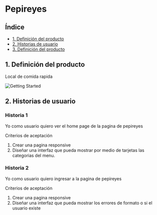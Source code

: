 # Pepireyes

## Índice
* [1. Definición del producto](#1-definición-del-producto)
* [2. Historias de usuario](#2-resumen-del-proyecto)
* [3. Definición del producto](#3-definición-del-producto)

## 1. Definición del producto
Local de comida rapida

![Getting Started](./public/screenshot/home%20page%20pepireyes.png)








## 2. Historias de usuario

### Historia 1 

Yo como usuario quiero ver el home page de la pagina de pepireyes

Criterios de aceptación

1. Crear una pagina responsive
2. Diseñar una interfaz que pueda mostrar por medio de tarjetas las categorias del menu.


### Historia 2

Yo como usuario quiero ingresar a la pagina de pepireyes

Criterios de aceptación

1. Crear una pagina responsive
2. Diseñar una interfaz que pueda mostrar los errores de formato o si el usuario existe






